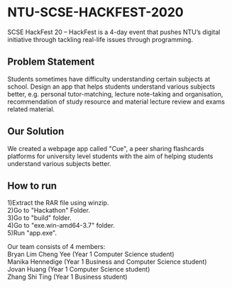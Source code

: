 # NTU-SCSE-HACKFEST-2020

SCSE HackFest 20  – HackFest is a 4-day event that pushes NTU’s digital initiative through tackling real-life issues through programming.

## Problem Statement
Students sometimes have difficulty understanding certain subjects at school. Design an app that helps students understand various subjects better, e.g. personal tutor-matching, lecture note-taking and organisation, recommendation of study resource and material lecture review and exams related material.

## Our Solution
We created a webpage app called "Cue", a peer sharing flashcards platforms for university level students with the aim of helping students understand various subjects better.

## How to run
1)Extract the RAR file using winzip.  
2)Go to "Hackathon" Folder.  
3)Go to "build" folder.  
4)Go to "exe.win-amd64-3.7" folder.  
5)Run "app.exe".  

Our team consists of 4 members:  
Bryan Lim Cheng Yee (Year 1 Computer Science student)  
Manika Hennedige (Year 1 Business and Computer Science student)  
Jovan Huang (Year 1 Computer Science student)  
Zhang Shi Ting (Year 1 Business student)
